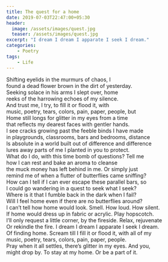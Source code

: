 ```yaml
---
title: The quest for a home
date: 2019-07-03T22:47:00+05:30
header:
  image: /assets/images/quest.jpg
  teaser: /assets/images/quest.jpg
excerpt: "I dream I dream I apparate I seek I dream."
categories:
    - Poetry
tags:
    - Life
---
```


Shifting eyelids in the murmurs of chaos, I  
found a dead flower brown in the dirt of yesterday.  
Seeking solace in his arms I slept over, home  
reeks of the harrowing echoes of my silence.  
And trust me, I try, to fill it or flood it, with  
music, poetry, tears, colors, pain, paper, people, but  
Home still longs for glitter in my eyes from a time  
that reflects my dearest faces with gentler hands.  
I see cracks growing past the feeble binds I have made  
in playgrounds, classrooms, bars and bedrooms, distance  
Is absolute in a world built out of difference and difference  
lures away parts of me I planted in you to protect.  
What do I do, with this time bomb of questions? Tell me  
how I can rest and bake an aroma to cleanse  
the muck money has left behind in me. Or simply just  
remind me of when a flutter of butterflies came sniffing?  
How can I tell if I can ever escape these parallel bars, so  
I could go wandering in a quest to seek what I seek?  
Where is it that I fumble back in the dark when I fail?  
Will I feel home even if there are no butterflies around?  
I can’t tell how home would look. Smell. How loud. How silent.  
If home would dress up in fabric or acrylic. Play hopscotch.  
I’ll only request a little corner, by the fireside. Relax, rejuvenate  
Or rekindle the fire. I dream I dream I apparate I seek I dream.  
Of finding home. Scream till I fill it or flood it, with all of my  
music, poetry, tears, colors, pain, paper, people.  
Pray when it all settles, there’s glitter in my eyes. And you,  
might drop by. To stay at my home. Or be a part of it.  
